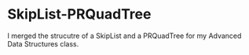 # SkipList-PRQuadTree
I merged the strucutre of a SkipList and a PRQuadTree for my Advanced Data Structures class.
